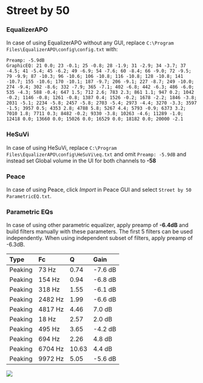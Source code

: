 # Street by 50

### EqualizerAPO
In case of using EqualizerAPO without any GUI, replace `C:\Program Files\EqualizerAPO\config\config.txt`
with:
```
Preamp: -5.9dB
GraphicEQ: 21 0.0; 23 -0.1; 25 -0.8; 28 -1.9; 31 -2.9; 34 -3.7; 37 -4.5; 41 -5.4; 45 -6.2; 49 -6.9; 54 -7.6; 60 -8.4; 66 -9.0; 72 -9.5; 79 -9.9; 87 -10.3; 96 -10.6; 106 -10.8; 116 -10.8; 128 -10.8; 141 -10.7; 155 -10.6; 170 -10.1; 187 -9.7; 206 -9.1; 227 -8.7; 249 -10.0; 274 -9.4; 302 -8.6; 332 -7.9; 365 -7.1; 402 -6.8; 442 -6.3; 486 -6.0; 535 -4.3; 588 -0.4; 647 1.5; 712 2.6; 783 2.3; 861 1.1; 947 0.2; 1042 -0.2; 1146 -0.8; 1261 -0.8; 1387 0.4; 1526 -0.2; 1678 -2.2; 1846 -3.8; 2031 -5.1; 2234 -5.8; 2457 -5.8; 2703 -5.4; 2973 -4.4; 3270 -3.3; 3597 -1.5; 3957 0.5; 4353 2.8; 4788 5.8; 5267 4.4; 5793 -0.9; 6373 3.2; 7010 1.8; 7711 0.3; 8482 -0.2; 9330 -3.8; 10263 -4.6; 11289 -1.0; 12418 0.0; 13660 0.0; 15026 0.0; 16529 0.0; 18182 0.0; 20000 -2.1
```

### HeSuVi
In case of using HeSuVi, replace `C:\Program Files\EqualizerAPO\config\HeSuVi\eq.txt` and omit `Preamp:
-5.9dB` and instead set Global volume in the UI for both channels to **-58**

### Peace
In case of using Peace, click *Import* in Peace GUI and select `Street by 50 ParametricEQ.txt`.

### Parametric EQs
In case of using other parametric equalizer, apply preamp of **-6.4dB** and build filters manually
with these parameters. The first 5 filters can be used independently.
When using independent subset of filters, apply preamp of -6.3dB.

| Type    | Fc      |     Q | Gain    |
|:--------|:--------|:------|:--------|
| Peaking | 73 Hz   |  0.74 | -7.6 dB |
| Peaking | 154 Hz  |  0.94 | -6.8 dB |
| Peaking | 318 Hz  |  1.55 | -6.1 dB |
| Peaking | 2482 Hz |  1.99 | -6.6 dB |
| Peaking | 4817 Hz |  4.46 | 7.0 dB  |
| Peaking | 18 Hz   |  2.57 | 2.0 dB  |
| Peaking | 495 Hz  |  3.65 | -4.2 dB |
| Peaking | 694 Hz  |  2.26 | 4.8 dB  |
| Peaking | 6704 Hz | 10.63 | 4.4 dB  |
| Peaking | 9972 Hz |  5.05 | -5.6 dB |

![](https://raw.githubusercontent.com/jaakkopasanen/AutoEq/master/results/innerfidelity/sbaf-serious/Street%20by%2050/Street%20by%2050.png)
